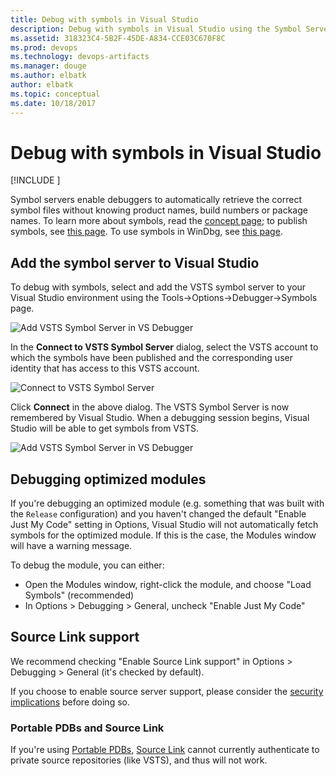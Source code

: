 ```yaml
---
title: Debug with symbols in Visual Studio
description: Debug with symbols in Visual Studio using the Symbol Server in VSTS Package Management
ms.assetid: 318323C4-5B2F-45DE-A834-CCE03C670F8C
ms.prod: devops
ms.technology: devops-artifacts
ms.manager: douge
ms.author: elbatk
author: elbatk
ms.topic: conceptual
ms.date: 10/18/2017
---
```


# Debug with symbols in Visual Studio

[!INCLUDE [](../_shared/availability-symbols.md)]

Symbol servers enable debuggers to automatically retrieve the correct symbol files without knowing product names, build numbers or package names. To learn more about symbols, read the [concept page](../concepts/symbols.md); to publish symbols, see [this page](/vsts/build-release/symbols/index?toc=/vsts/package/toc.json). To use symbols in WinDbg, see [this page](debug-with-symbols-windbg.md).

## Add the symbol server to Visual Studio

To debug with symbols, select and add the VSTS symbol server to your Visual Studio environment using the Tools->Options->Debugger->Symbols page.

![Add VSTS Symbol Server in VS Debugger](_img/vsdebugger1.jpg)

In the **Connect to VSTS Symbol Server** dialog, select the VSTS account to which the symbols have been published and the corresponding user identity that has access to this VSTS account. 

![Connect to VSTS Symbol Server](_img/connectsymbolserver.png)

Click **Connect** in the above dialog. The VSTS Symbol Server is now remembered by Visual Studio. When a debugging session begins, Visual Studio will be able to get symbols from VSTS.

![Add VSTS Symbol Server in VS Debugger](_img/vsdebugger2.png)

## Debugging optimized modules

If you're debugging an optimized module (e.g. something that was built with the `Release` configuration) and you haven't changed the default "Enable Just My Code" setting in Options, Visual Studio will not automatically fetch symbols for the optimized module. If this is the case, the Modules window will have a warning message.

To debug the module, you can either:
- Open the Modules window, right-click the module, and choose "Load Symbols" (recommended)
- In Options > Debugging > General, uncheck "Enable Just My Code"

## Source Link support

We recommend checking "Enable Source Link support" in Options > Debugging > General (it's checked by default).

If you choose to enable source server support, please consider the [security implications](https://docs.microsoft.com/en-us/visualstudio/debugger/source-server-security-alert) before doing so.

### Portable PDBs and Source Link

If you're using [Portable PDBs](https://github.com/dotnet/core/blob/master/Documentation/diagnostics/portable_pdb.md), [Source Link](https://github.com/dotnet/core/blob/master/Documentation/diagnostics/source_link.md) cannot currently authenticate to private source repositories (like VSTS), and thus will not work.